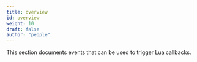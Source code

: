 ```yaml
---
title: overview
id: overview
weight: 10
draft: false
author: "people"
---
```


This section documents events that can be used to trigger Lua callbacks.
